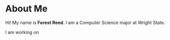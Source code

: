 # About Me

Hi! My name is **Forest Reed**. I am a Computer Science major at Wright State.

I am working on 
